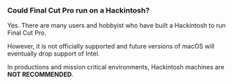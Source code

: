 ### Could Final Cut Pro run on a Hackintosh?

Yes. There are many users and hobbyist who have built a Hackintosh to run Final Cut Pro. 

However, it is not officially supported and future versions of macOS will eventually drop support of Intel.

In productions and mission critical environments, Hackintosh machines are **NOT RECOMMENDED**.
